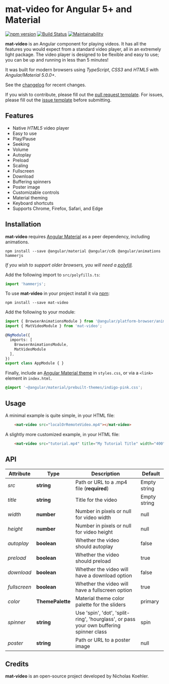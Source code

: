 # mat-video for Angular 5+ and Material
[![npm version](https://badge.fury.io/js/mat-video.svg)](https://badge.fury.io/js/mat-video)
[![Build Status](https://travis-ci.org/nkoehler/mat-video.svg?branch=master)](https://travis-ci.org/nkoehler/mat-video)
[![Maintainability](https://api.codeclimate.com/v1/badges/46fb1a751d60d0f8b316/maintainability)](https://codeclimate.com/github/nkoehler/mat-video/maintainability)

**mat-video** is an Angular component for playing videos.  It has all the features you would expect from a standard video player, all in an extremely light package. The video player is designed to be flexible and easy to use; you can be up and running in less than 5 minutes!

It was built for modern browsers using _TypeScript_, _CSS3_ and _HTML5_ with _Angular/Material 5.0.0+_.

See the [changelog](https://github.com/nkoehler/mat-video/blob/master/CHANGELOG.md) for recent changes.  

If you wish to contribute, please fill out the [pull request template](https://github.com/nkoehler/mat-video/blob/master/CONTRIBUTING.md).  For issues, please fill out the [issue template](https://github.com/nkoehler/mat-video/blob/master/ISSUE_TEMPLATE.md) before submitting.

## Features
- Native _HTML5_ video player
- Easy to use
- Play/Pause
- Seeking
- Volume
- Autoplay
- Preload
- Scaling
- Fullscreen
- Download
- Buffering spinners
- Poster image
- Customizable controls
- Material theming
- Keyboard shortcuts
- Supports Chrome, Firefox, Safari, and Edge

## Installation
**mat-video** requires [Angular Material](https://material.angular.io/guide/getting-started) as a peer dependency, including animations.

```
npm install --save @angular/material @angular/cdk @angular/animations hammerjs
```

_If you wish to support older browsers, you will need a [polyfill](https://github.com/web-animations/web-animations-js)._

Add the following import to `src/polyfills.ts`:

```typescript
import 'hammerjs';
```

To use **mat-video** in your project install it via [npm](https://www.npmjs.com/package/mat-video):

```
npm install --save mat-video
```

Add the following to your module:

```typescript
import { BrowserAnimationsModule } from '@angular/platform-browser/animations';
import { MatVideoModule } from 'mat-video';

@NgModule({
  imports: [
    BrowserAnimationsModule,
    MatVideoModule
  ],
})
export class AppModule { }
```

Finally, include an [Angular Material theme](https://material.angular.io/guide/theming) in `styles.css`, or via a `<link>` element in `index.html`.

```css
@import '~@angular/material/prebuilt-themes/indigo-pink.css';
```

## Usage
A minimal example is quite simple, in your HTML file:

```html
    <mat-video src="localOrRemoteVideo.mp4"></mat-video>
```

A slightly more customized example, in your HTML file:

```html
    <mat-video src="tutorial.mp4" title="My Tutorial Title" width="400" height="400" [autoplay]="true" [preload]="true" [fullscreen]="true" [download]="false" color="accent" spinner="spin" poster="image.jpg"></mat-video>
```

## API

Attribute | Type | Description | Default
--- | --- | --- | ---
*src* | **string** | Path or URL to a .mp4 file (**required**) | Empty string
*title* | **string** | Title for the video | Empty string
*width* | **number** | Number in pixels or null for video width | null
*height* | **number** | Number in pixels or null for video height | null
*autoplay* | **boolean** | Whether the video should autoplay | false
*preload* | **boolean** | Whether the video should preload | true
*download* | **boolean** | Whether the video will have a download option | false
*fullscreen* | **boolean** | Whether the video will have a fullscreen option | true
*color* | **ThemePalette** | Material theme color palette for the sliders | primary
*spinner* | **string** | Use 'spin', 'dot', 'split-ring', 'hourglass', or pass your own buffering spinner class | spin
*poster* | **string** | Path or URL to a poster image | null

## Credits
**mat-video** is an open-source project developed by Nicholas Koehler.